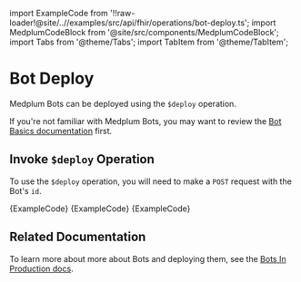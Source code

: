 import ExampleCode from '!!raw-loader!@site/..//examples/src/api/fhir/operations/bot-deploy.ts';
import MedplumCodeBlock from '@site/src/components/MedplumCodeBlock';
import Tabs from '@theme/Tabs';
import TabItem from '@theme/TabItem';

# Bot Deploy

Medplum Bots can be deployed using the `$deploy` operation.

If you're not familiar with Medplum Bots, you may want to review the [Bot Basics documentation](/docs/bots/bot-basics) first.

## Invoke `$deploy` Operation

To use the `$deploy` operation, you will need to make a `POST` request with the Bot's `id`.

<Tabs groupId="language">
  <TabItem value="ts" label="Typescript">
    <MedplumCodeBlock language="ts" selectBlocks="deployTs">
      {ExampleCode}
    </MedplumCodeBlock>
  </TabItem>
  <TabItem value="cli" label="CLI">
    <MedplumCodeBlock language="bash" selectBlocks="deployCli">
      {ExampleCode}
    </MedplumCodeBlock>
  </TabItem>
  <TabItem value="curl" label="cURL">
    <MedplumCodeBlock language="bash" selectBlocks="deployCurl">
      {ExampleCode}
    </MedplumCodeBlock>
  </TabItem>
</Tabs>

## Related Documentation

To learn more about more about Bots and deploying them, see the [Bots In Production docs](/docs/bots/bots-in-production#deploying-your-bot).

